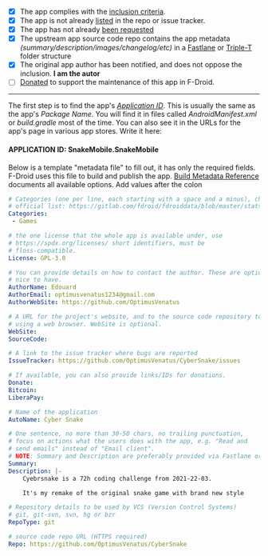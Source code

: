 * [x] The app complies with the [inclusion criteria](https://f-droid.org/docs/Inclusion_Policy/?title=Inclusion_Policy).
* [x] The app is not already [listed](https://gitlab.com/search?scope=issues&group_id=28397) in the repo or issue tracker.
* [x] The app has not already [been requested](https://gitlab.com/search?scope=issues&project_id=2167965)
* [x] The upstream app source code repo contains the app metadata _(summary/description/images/changelog/etc)_ in a [Fastlane](https://gitlab.com/snippets/1895688) or [Triple-T](https://gitlab.com/snippets/1901490) folder structure
* [x] The original app author has been notified, and does not oppose the inclusion. **I am the autor**
* [ ] [Donated](https://f-droid.org/donate/) to support the maintenance of this app in F-Droid.

---------------------

The first step is to find the app's
[_Application ID_](https://developer.android.com/studio/build/application-id.html).
This is usually the same as the app's _Package Name_. You will find it
in files called _AndroidManifest.xml_ or _build.gradle_ most of the
time. You can also see it in the URLs for the app's page in various
app stores. Write it here:

#### APPLICATION ID: SnakeMobile.SnakeMobile

Below is a template "metadata file" to fill out, it has only the
required fields.  F-Droid uses this file to build and publish the app.
[Build Metadata Reference](https://f-droid.org/docs/Build_Metadata_Reference)
documents all available options. Add values after the colon


```yaml
# Categories (one per line, each starting with a space and a minus), chosen from the
# official list: https://gitlab.com/fdroid/fdroiddata/blob/master/stats/categories.txt
Categories:
 - Games

# the one license that the whole app is available under, use
# https://spdx.org/licenses/ short identifiers, must be
# floss-compatible.
License: GPL-3.0

# You can provide details on how to contact the author. These are optional, but
# nice to have.
AuthorName: Edouard
AuthorEmail: optimusvenatus1234@gmail.com
AuthorWebSite: https://github.com/OptimusVenatus

# A URL for the project's website, and to the source code repository to visit
# using a web browser. WebSite is optional.
WebSite: 
SourceCode: 

# A link to the issue tracker where bugs are reported
IssueTracker: https://github.com/OptimusVenatus/CyberSnake/issues

# If available, you can also provide links/IDs for donations.
Donate: 
Bitcoin: 
LiberaPay: 

# Name of the application
AutoName: Cyber Snake

# One sentence, no more than 30-50 chars, no trailing punctuation,
# focus on actions what the users does with the app, e.g. "Read and
# send emails" instead of "Email client".
# NOTE: Summary and Description are preferably provided via Fastlane or Triple-T!
Summary: 
Description: |-
    Cyebrsnake is a 72h coding challenge from 2021-22-03.

    It's my remake of the original snake game with brand new style 

# Repository details to be used by VCS (Version Control Systems)
# git, git-svn, svn, hg or bzr
RepoType: git

# source code repo URL (HTTPS required)
Repo: https://github.com/OptimusVenatus/CyberSnake
```